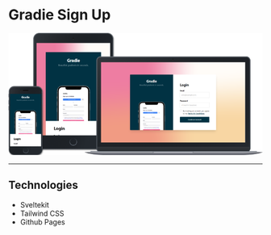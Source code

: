 # Gradie Sign Up

![Gradie Sign Up](https://raw.githubusercontent.com/bobthered/codewell/main/challenges/gradie-sign-up/readme-hero-image.png)

---

## Technologies

- Sveltekit
- Tailwind CSS
- Github Pages
